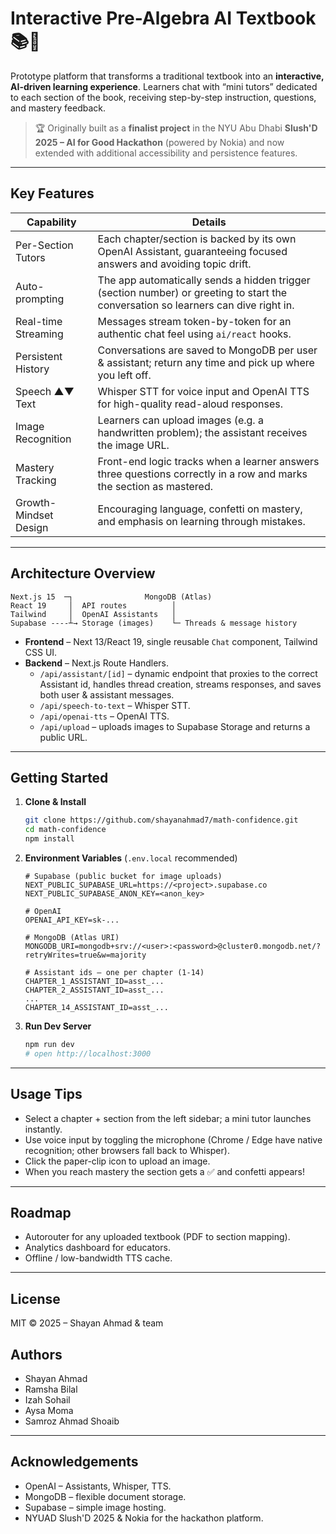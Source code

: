 # Interactive Pre-Algebra AI Textbook 📚🤖

Prototype platform that transforms a traditional textbook into an **interactive, AI-driven learning experience**. Learners chat with “mini tutors” dedicated to each section of the book, receiving step-by-step instruction, questions, and mastery feedback.

> 🏆 Originally built as a **finalist project** in the NYU Abu Dhabi **Slush'D 2025 – AI for Good Hackathon** (powered by Nokia) and now extended with additional accessibility and persistence features.

---

## Key Features

| Capability            | Details                                                                                                                            |
| --------------------- | ---------------------------------------------------------------------------------------------------------------------------------- |
| Per-Section Tutors    | Each chapter/section is backed by its own OpenAI Assistant, guaranteeing focused answers and avoiding topic drift.                 |
| Auto-prompting        | The app automatically sends a hidden trigger (section number) or greeting to start the conversation so learners can dive right in. |
| Real-time Streaming   | Messages stream token-by-token for an authentic chat feel using `ai/react` hooks.                                                  |
| Persistent History    | Conversations are saved to MongoDB per user & assistant; return any time and pick up where you left off.                           |
| Speech ▲▼ Text        | Whisper STT for voice input and OpenAI TTS for high-quality read-aloud responses.                                                  |
| Image Recognition     | Learners can upload images (e.g. a handwritten problem); the assistant receives the image URL.                                     |
| Mastery Tracking      | Front-end logic tracks when a learner answers three questions correctly in a row and marks the section as mastered.                |
| Growth-Mindset Design | Encouraging language, confetti on mastery, and emphasis on learning through mistakes.                                              |

---

## Architecture Overview

```
Next.js 15  ─┐                MongoDB (Atlas)
React 19     │  API routes          │
Tailwind     │  OpenAI Assistants   │
Supabase ----┴→ Storage (images)    └─ Threads & message history
```

- **Frontend** – Next 13/React 19, single reusable `Chat` component, Tailwind CSS UI.
- **Backend** – Next.js Route Handlers.
  - `/api/assistant/[id]` – dynamic endpoint that proxies to the correct Assistant id, handles thread creation, streams responses, and saves both user & assistant messages.
  - `/api/speech-to-text` – Whisper STT.
  - `/api/openai-tts` – OpenAI TTS.
  - `/api/upload` – uploads images to Supabase Storage and returns a public URL.

---

## Getting Started

1. **Clone & Install**

   ```bash
   git clone https://github.com/shayanahmad7/math-confidence.git
   cd math-confidence
   npm install
   ```

2. **Environment Variables** (`.env.local` recommended)

   ```env
   # Supabase (public bucket for image uploads)
   NEXT_PUBLIC_SUPABASE_URL=https://<project>.supabase.co
   NEXT_PUBLIC_SUPABASE_ANON_KEY=<anon_key>

   # OpenAI
   OPENAI_API_KEY=sk-...

   # MongoDB (Atlas URI)
   MONGODB_URI=mongodb+srv://<user>:<password>@cluster0.mongodb.net/?retryWrites=true&w=majority

   # Assistant ids – one per chapter (1-14)
   CHAPTER_1_ASSISTANT_ID=asst_...
   CHAPTER_2_ASSISTANT_ID=asst_...
   ...
   CHAPTER_14_ASSISTANT_ID=asst_...
   ```

3. **Run Dev Server**
   ```bash
   npm run dev
   # open http://localhost:3000
   ```

---

## Usage Tips

- Select a chapter + section from the left sidebar; a mini tutor launches instantly.
- Use voice input by toggling the microphone (Chrome / Edge have native recognition; other browsers fall back to Whisper).
- Click the paper-clip icon to upload an image.
- When you reach mastery the section gets a ✅ and confetti appears!

---

## Roadmap

- Autorouter for any uploaded textbook (PDF to section mapping).
- Analytics dashboard for educators.
- Offline / low-bandwidth TTS cache.

---

## License

MIT © 2025 – Shayan Ahmad & team

## Authors

- Shayan Ahmad
- Ramsha Bilal
- Izah Sohail
- Aysa Moma
- Samroz Ahmad Shoaib

---

## Acknowledgements

- OpenAI – Assistants, Whisper, TTS.
- MongoDB – flexible document storage.
- Supabase – simple image hosting.
- NYUAD Slush'D 2025 & Nokia for the hackathon platform.
